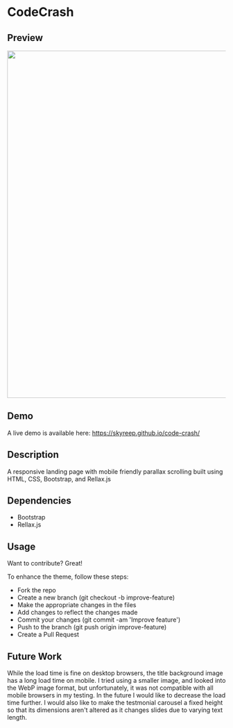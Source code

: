 # CodeCrash

## Preview
<img src="/images/responsive-demo.gif?raw=true" width="800px">

## Demo
A live demo is available here: https://skyreep.github.io/code-crash/

## Description
A responsive landing page with mobile friendly parallax scrolling built using HTML, CSS, Bootstrap, and Rellax.js

## Dependencies
<ul>
  <li>Bootstrap</li>
  <li>Rellax.js</li>
</ul>

## Usage
Want to contribute? Great!

To enhance the theme, follow these steps:
<ul>
  <li>Fork the repo</li>
  <li>Create a new branch (git checkout -b improve-feature)</li>
  <li>Make the appropriate changes in the files</li>
  <li>Add changes to reflect the changes made</li>
  <li>Commit your changes (git commit -am 'Improve feature')</li>
  <li>Push to the branch (git push origin improve-feature)</li>
  <li>Create a Pull Request</li>
</ul>

## Future Work
While the load time is fine on desktop browsers, the title background image has a long load time on mobile. I tried using a smaller image, and looked into the WebP image format, but unfortunately, it was not compatible with all mobile browsers in my testing. In the future I would like to decrease the load time further. I would also like to make the testmonial carousel a fixed height so that its dimensions aren't altered as it changes slides due to varying text length.
